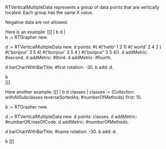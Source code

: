 RTVerticalMultipleData represents a group of data points that are vertically located. Each group has the same X value.

Negative data are not allowed.

Here is an example:
[[[
| b d |			
b := RTGrapher new.

d := RTVerticalMultipleData new.
d points: #( #('hello' 1 2 1) #('world' 2 4 2 ) #('bonjour' 3 5 4) #('bonjour' 3 5 4 ) #('bonjour' 3 5 4)).
d addMetric: #second.
d addMetric: #third.
d addMetric: #fourth.

d barChartWithBarTitle: #first rotation: -30.
b add: d.

b			
]]] 

Here another example:
[[[
| b d classes |
classes := (Collection withAllSubclasses reverseSortedAs: #numberOfMethods) first:	10.
			
b := RTGrapher new.

d := RTVerticalMultipleData new.
d points: classes.
d addMetric: #numberOfLinesOfCode.
d addMetric: #numberOfMethods.

d barChartWithBarTitle: #name rotation: -30.
b add: d.

b
]]]			